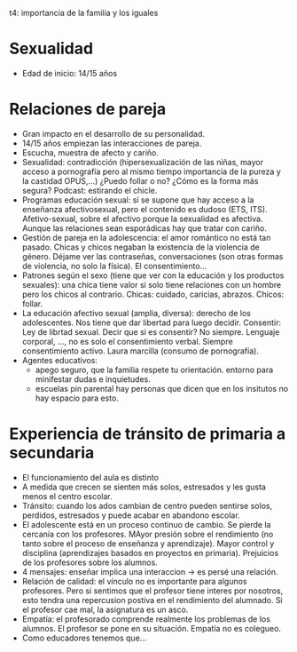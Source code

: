t4: importancia de la familia y los iguales
# Sexualidad
- Edad de inicio: 14/15 años
# Relaciones de pareja
- Gran impacto en el desarrollo de su personalidad.
- 14/15 años empiezan las interacciones de pareja.
- Escucha, muestra de afecto y cariño.
- Sexualidad: contradicción (hipersexualización de las niñas, mayor acceso a pornografía pero al mismo tiempo importancia de la pureza y la castidad OPUS,...) ¿Puedo follar o no? ¿Cómo es la forma más segura? Podcast: estirando el chicle.
- Programas educación sexual: sí se supone que hay acceso a la enseñanza afectivosexual, pero el contenido es dudoso (ETS, ITS). Afetivo-sexual, sobre el afectivo porque la sexualidad es afectiva. Aunque las relaciones sean esporádicas hay que tratar con cariño.
- Gestión de pareja en la adolescencia: el amor romántico no está tan pasado. Chicas y chicos negaban la existencia de la violencia de género. Déjame ver las contraseñas, conversaciones (son otras formas de violencia, no solo la física). El consentimiento...
- Patrones según el sexo (tiene que ver con la educación y los productos sexuales): una chica tiene valor si solo tiene relaciones con un hombre pero los chicos al contrario. Chicas: cuidado, caricias, abrazos. Chicos: follar.
- La educación afectivo sexual (amplia, diversa): derecho de los adolescentes. Nos tiene que dar libertad para luego decidir. Consentir: Ley de librtad sexual. Decir que si es consentir? No siempre. Lenguaje corporal, ..., no es solo el consentimiento verbal. Siempre consentimiento activo. Laura marcilla (consumo de pornografía).
- Agentes educativos:
    - apego seguro, que la familia respete tu orientación. entorno para minifestar dudas e inquietudes. 
    - escuelas pin parental hay personas que dicen que en los insitutos no hay espacio para esto.

# Experiencia de tránsito de primaria a secundaria
- El funcionamiento del aula es distinto
- A medida que crecen se sienten más solos, estresados y les gusta menos el centro escolar.
- Tránsito: cuando los ados cambian de centro pueden sentirse solos, perdidos, estresados y puede acabar en abandono escolar.
- El adolescente está en un proceso continuo de cambio. Se pierde la cercanía con los profesores. MAyor presión sobre el rendimiento (no tanto sobre el proceso de enseñanza y aprendizaje). Mayor control y disciplina (aprendizajes basados en proyectos en primaria). Prejuicios de los profesores sobre los alumnos.
- 4 mensajes: enseñar implica una interaccion -> es persé una relación. 
- Relación de calidad: el vínculo no es importante para algunos profesores. Pero si sentimos que el profesor tiene interes por nosotros, esto tendra una repercusion postiva en el rendimiento del alumnado. Si el profesor cae mal, la asignatura es un asco.
- Empatía: el profesorado comprende realmente los problemas de los alumnos. El profesor se pone en su situación. Empatía no es colegueo.
- Como educadores tenemos que...